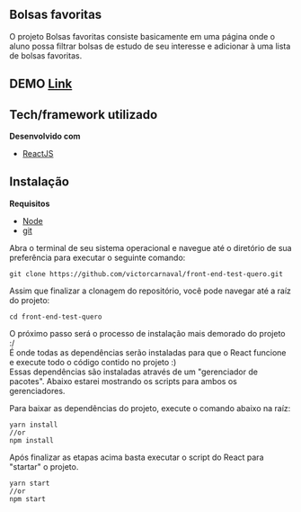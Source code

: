 ## Bolsas favoritas
O projeto Bolsas favoritas consiste basicamente em uma página onde o aluno possa filtrar bolsas de estudo de seu interesse e adicionar à uma lista de bolsas favoritas.
## DEMO [Link](https://victorcarnaval.github.io/front-end-test-quero/)

## Tech/framework utilizado

<b>Desenvolvido com</b>
- [ReactJS](https://pt-br.reactjs.org/)

## Instalação

<b>Requisitos</b>

- [Node](https://nodejs.org/en/)
- [git](https://nodejs.org/en/)

Abra o terminal de seu sistema operacional e navegue até o diretório de sua preferência para executar o seguinte comando:

```
git clone https://github.com/victorcarnaval/front-end-test-quero.git
```

Assim que finalizar a clonagem do repositório, você pode navegar até a raíz do projeto:

```
cd front-end-test-quero
```

O próximo passo será o processo de instalação mais demorado do projeto :/<br>
É onde todas as dependências serão instaladas para que o React funcione e execute todo o código contido no projeto :)<br>
Essas dependências são instaladas através de um "gerenciador de pacotes". Abaixo estarei mostrando os scripts para ambos os gerenciadores.

Para baixar as dependências do projeto, execute o comando abaixo na raíz:

```
yarn install
//or
npm install
```

Após finalizar as etapas acima basta executar o script do React para "startar" o projeto.

```
yarn start
//or
npm start
```